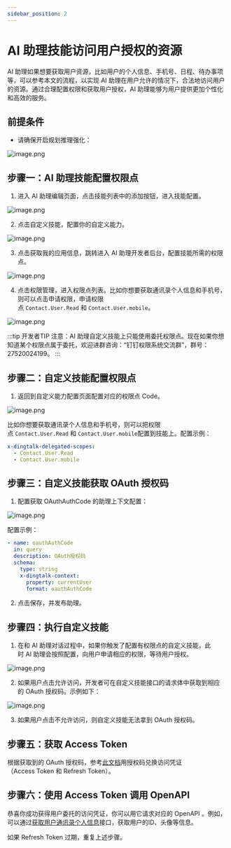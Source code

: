 ```yaml
---
sidebar_position: 2
---
```


# AI 助理技能访问用户授权的资源

AI 助理如果想要获取用户资源，比如用户的个人信息、手机号、日程、待办事项等，可以参考本文的流程，以实现 AI 助理在用户允许的情况下，合法地访问用户的资源。通过合理配置权限和获取用户授权，AI 助理能够为用户提供更加个性化和高效的服务。

## 前提条件

- 请确保开启规划推理强化：

![image.png](/img/develop/permission/enable_planning.png)

## 步骤一：AI 助理技能配置权限点

1.  进入 AI 助理编辑页面，点击技能列表中的添加按钮，进入技能配置。
    

![image.png](/img/develop/permission/add_action.png)

2.  点击自定义技能，配置你的自定义能力。
    

![image.png](/img/develop/permission/create_custom_action.png)

3.  点击获取我的应用信息，跳转进入 AI 助理开发者后台，配置技能所需的权限点。
    

![image.png](/img/develop/permission/get_aiassistant_application.png)

4.  点击权限管理，进入权限点列表。比如你想要获取通讯录个人信息和手机号，则可以点击申请权限，申请权限点 `Contact.User.Read` 和 `Contact.User.mobile`。
    

![image.png](/img/develop/permission/apply_permissions.png)

:::tip 开发者TIP
注意：AI 助理自定义技能上只能使用委托权限点。现在如果你想知道某个权限点属于委托，欢迎进群咨询：“钉钉权限系统交流群”，群号： 27520024199。
:::

## 步骤二：自定义技能配置权限点

1.  返回到自定义能力配置页面配置对应的权限点 Code。
    

![image.png](/img/develop/permission/add_permissions_scopes.png)

比如你想要获取通讯录个人信息和手机号，则可以把权限点 `Contact.User.Read` 和 `Contact.User.mobile`配置到技能上。配置示例：

```yaml title="权限点配置"
x-dingtalk-delegated-scopes:
  - Contact.User.Read
  - Contact.User.mobile
```

## 步骤三：自定义技能获取 OAuth 授权码

1.  配置获取 OAuthAuthCode 的助理上下文配置：
    

![image.png](/img/develop/permission/add_x_dingtalk_context.png)

配置示例：

```yaml title="oauthAuthCode配置"
- name: oauthAuthCode 
  in: query
  description: OAuth授权码
  schema:
    type: string
    x-dingtalk-context:
      property: currentUser
      format: oauthAuthCode
```

2.  点击保存，并发布助理。
    

## 步骤四：执行自定义技能

1.  在和 AI 助理对话过程中，如果你触发了配置有权限点的自定义技能，此时 AI 助理会按照配置，向用户申请相应的权限，等待用户授权。
    

![image.png](/img/develop/permission/allow_permissions.png)

2.  如果用户点击允许访问，开发者可在自定义技能接口的请求体中获取到相应的 OAuth 授权码。示例如下：
    

![image.png](/img/develop/permission/get_oauthauthcode.png)

3.  如果用户点击不允许访问，则自定义技能无法拿到 OAuth 授权码。
    

## 步骤五：获取 Access Token

根据获取到的 OAuth 授权码，参考[此文档](https://open.dingtalk.com/document/orgapp/obtain-user-token)用授权码兑换访问凭证（Access Token 和 Refresh Token）。

## 步骤六：使用 Access Token 调用 OpenAPI

恭喜你成功获得用户委托的访问凭证，你可以用它请求对应的 OpenAPI 。例如，可以通过[获取用户通讯录个人信息](https://open.dingtalk.com/document/isvapp/dingtalk-retrieve-user-information)接口，获取用户的ID、头像等信息。

如果 Refresh Token 过期，重复上述步骤。